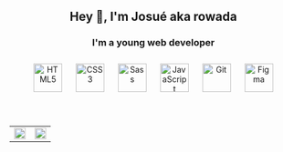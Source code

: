 ## **<div align="center">Hey 👋, I'm Josué aka rowada</div>**  
  

### <div align="center">I'm a young web developer</div>  
  

<div align="center">  
<img style="margin: 10px" src="https://profilinator.rishav.dev/skills-assets/html5-original-wordmark.svg" alt="HTML5" height="50" />  
<img style="margin: 10px" src="https://profilinator.rishav.dev/skills-assets/css3-original-wordmark.svg" alt="CSS3" height="50" />  
<img style="margin: 10px" src="https://profilinator.rishav.dev/skills-assets/sass-original.svg" alt="Sass" height="50" />  
<img style="margin: 10px" src="https://profilinator.rishav.dev/skills-assets/javascript-original.svg" alt="JavaScript" height="50" />  
<img style="margin: 10px" src="https://profilinator.rishav.dev/skills-assets/git-scm-icon.svg" alt="Git" height="50" />  
<img style="margin: 10px" src="https://profilinator.rishav.dev/skills-assets/figma-icon.svg" alt="Figma" height="50" />  
</div>  

<br/> 

<br/>  


<table><tr><td valign="top" width="50%">

<img src="https://github-readme-stats.vercel.app/api?username=rowada&show_icons=true&count_private=true&hide_border=true&theme=dark" align="center" style="width: 100%" />

</td><td valign="top" width="50%">

<img src="https://github-readme-stats.vercel.app/api/top-langs/?username=rowada&hide_border=true&layout=compact&theme=dark" align="center" style="width: 100%" />

</td></tr></table>  

<br/>  
